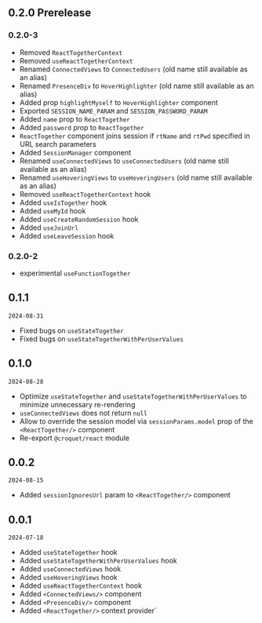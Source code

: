 ## 0.2.0 Prerelease

### 0.2.0-3
 - Removed `ReactTogetherContext`
 - Removed `useReactTogetherContext`
 - Renamed `ConnectedViews` to `ConnectedUsers` (old name still available as an alias)
 - Renamed `PresenceDiv` to `HoverHighlighter` (old name still available as an alias)
 - Added prop `highlightMyself` to `HoverHighlighter` component
 - Exported `SESSION_NAME_PARAM` and `SESSION_PASSWORD_PARAM`
 - Added `name` prop to `ReactTogether`
 - Added `password` prop to `ReactTogether`
 - `ReactTogether` component joins session if `rtName` and `rtPwd` specified in URL search parameters
 - Added `SessionManager` component
 - Renamed `useConnectedViews` to `useConnectedUsers` (old name still available as an alias)
 - Renamed `useHoveringViews` to `useHoveringUsers` (old name still available as an alias)
 - Removed `useReactTogetherContext` hook
 - Added `useIsTogether` hook
 - Added `useMyId` hook
 - Added `useCreateRandomSession` hook
 - Added `useJoinUrl`
 - Added `useLeaveSession` hook

### 0.2.0-2
 - experimental `useFunctionTogether`

## 0.1.1
`2024-08-31`

 - Fixed bugs on `useStateTogether`
 - Fixed bugs on `useStateTogetherWithPerUserValues`

## 0.1.0
`2024-08-28`

 - Optimize `useStateTogether` and `useStateTogetherWithPerUserValues` to minimize unnecessary re-rendering
 - `useConnectedViews` does not return `null`
 - Allow to override the session model via `sessionParams.model` prop of the `<ReactTogether/>` component
 - Re-export `@croquet/react` module

## 0.0.2
`2024-08-15`

 - Added `sessionIgnoresUrl` param to `<ReactTogether/>` component

## 0.0.1
`2024-07-18`

 - Added `useStateTogether` hook
 - Added `useStateTogetherWithPerUserValues` hook
 - Added `useConnectedViews` hook
 - Added `useHoveringViews` hook
 - Added `useReactTogetherContext` hook
 - Added `<ConnectedViews/>` component
 - Added `<PresenceDiv/>` component
 - Added `<ReactTogether/>` context provider`
